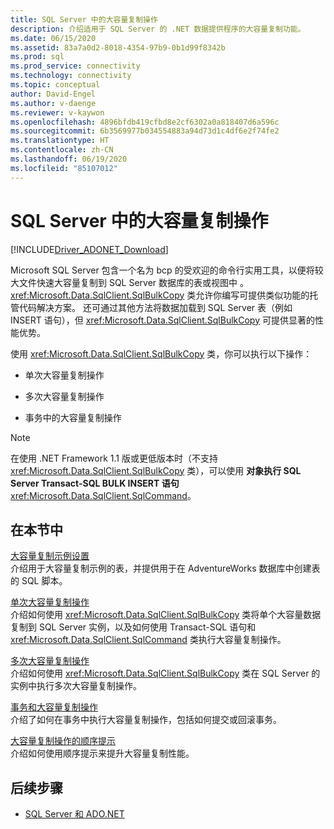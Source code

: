 ```yaml
---
title: SQL Server 中的大容量复制操作
description: 介绍适用于 SQL Server 的 .NET 数据提供程序的大容量复制功能。
ms.date: 06/15/2020
ms.assetid: 83a7a0d2-8018-4354-97b9-0b1d99f8342b
ms.prod: sql
ms.prod_service: connectivity
ms.technology: connectivity
ms.topic: conceptual
author: David-Engel
ms.author: v-daenge
ms.reviewer: v-kaywon
ms.openlocfilehash: 4896bfdb419cfbd8e2cf6302a0a818407d6a596c
ms.sourcegitcommit: 6b3569977b034554883a94d73d1c4df6e2f74fe2
ms.translationtype: HT
ms.contentlocale: zh-CN
ms.lasthandoff: 06/19/2020
ms.locfileid: "85107012"
---
```

# <a name="bulk-copy-operations-in-sql-server"></a>SQL Server 中的大容量复制操作

[!INCLUDE[Driver_ADONET_Download](../../../includes/driver_adonet_download.md)]

Microsoft SQL Server 包含一个名为 bcp 的受欢迎的命令行实用工具，以便将较大文件快速大容量复制到 SQL Server 数据库的表或视图中  。 <xref:Microsoft.Data.SqlClient.SqlBulkCopy> 类允许你编写可提供类似功能的托管代码解决方案。 还可通过其他方法将数据加载到 SQL Server 表（例如 INSERT 语句），但 <xref:Microsoft.Data.SqlClient.SqlBulkCopy> 可提供显著的性能优势。  
  
使用 <xref:Microsoft.Data.SqlClient.SqlBulkCopy> 类，你可以执行以下操作：  
  
- 单次大容量复制操作  
  
- 多次大容量复制操作  
  
- 事务中的大容量复制操作  
  
> [!NOTE]
>  在使用 .NET Framework 1.1 版或更低版本时（不支持 <xref:Microsoft.Data.SqlClient.SqlBulkCopy> 类），可以使用  **对象执行 SQL Server Transact-SQL BULK INSERT 语句**<xref:Microsoft.Data.SqlClient.SqlCommand>。  
  
## <a name="in-this-section"></a>在本节中  
[大容量复制示例设置](bulk-copy-example-setup.md)  
介绍用于大容量复制示例的表，并提供用于在 AdventureWorks 数据库中创建表的 SQL 脚本。  
  
[单次大容量复制操作](single-bulk-copy-operations.md)  
介绍如何使用 <xref:Microsoft.Data.SqlClient.SqlBulkCopy> 类将单个大容量数据复制到 SQL Server 实例，以及如何使用 Transact-SQL 语句和 <xref:Microsoft.Data.SqlClient.SqlCommand> 类执行大容量复制操作。  
  
[多次大容量复制操作](multiple-bulk-copy-operations.md)  
介绍如何使用 <xref:Microsoft.Data.SqlClient.SqlBulkCopy> 类在 SQL Server 的实例中执行多次大容量复制操作。  
  
[事务和大容量复制操作](transaction-bulk-copy-operations.md)  
介绍了如何在事务中执行大容量复制操作，包括如何提交或回滚事务。  

[大容量复制操作的顺序提示](bulk-copy-order-hints.md)  
介绍如何使用顺序提示来提升大容量复制性能。
  
## <a name="next-steps"></a>后续步骤
- [SQL Server 和 ADO.NET](index.md)
